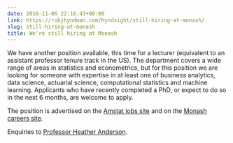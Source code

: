 ```yaml
---
date: 2016-11-06 22:16:43+00:00
link: https://robjhyndman.com/hyndsight/still-hiring-at-monash/
slug: still-hiring-at-monash
title: We're still hiring at Monash
---
```


We have another position available, this time for a lecturer (equivalent to an assistant professor tenure track in the US). The department covers a wide range of areas in statistics and econometrics, but for this position we are looking for someone with expertise in at least one of business analytics, data science, actuarial science, computational statistics and machine learning. Applicants who have recently completed a PhD, or expect to do so in the next 6 months, are welcome to apply.

The position is advertised on the [Amstat jobs site](http://jobs.amstat.org/jobs/8524965/lecturer-level-b-equivalent-to-assistant-professor-tenure-track) and on the [Monash careers site](http://careersmanager.pageuppeople.com/513/cw/en/job/553982/lecturer-econometrics-and-business-statistics).

Enquiries to [Professor Heather Anderson](http://www.monash.edu.au/research/people/profiles/profile.html?sid=35634&pid=5205&sa=U).
